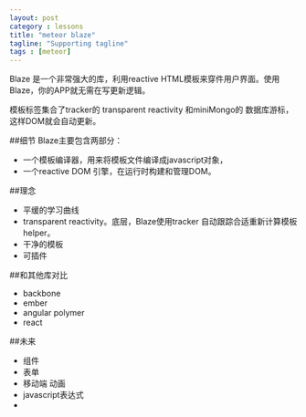 ```yaml
---
layout: post
category : lessons
title: "meteor blaze"
tagline: "Supporting tagline"
tags : [meteor]
---
```


Blaze 是一个非常强大的库，利用reactive HTML模板来穿件用户界面。使用Blaze，你的APP就无需在写更新逻辑。

模板标签集合了tracker的 transparent reactivity 和miniMongo的 数据库游标，这样DOM就会自动更新。

##细节
Blaze主要包含两部分：
- 一个模板编译器，用来将模板文件编译成javascript对象，
- 一个reactive DOM 引擎，在运行时构建和管理DOM。

##理念
- 平缓的学习曲线
- transparent reactivity。底层，Blaze使用tracker 自动跟踪合适重新计算模板helper。
- 干净的模板
- 可插件

##和其他库对比
- backbone
- ember
- angular polymer
- react

##未来
- 组件
- 表单
- 移动端 动画
- javascript表达式
- 


















